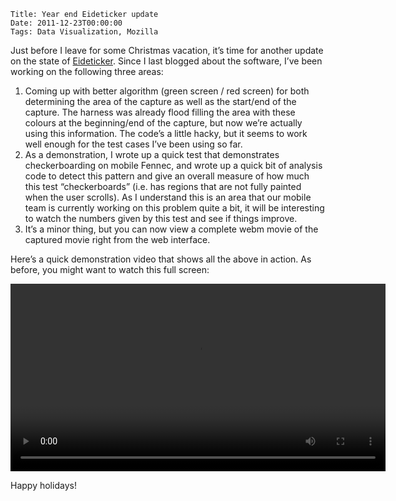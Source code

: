     Title: Year end Eideticker update
    Date: 2011-12-23T00:00:00
    Tags: Data Visualization, Mozilla


Just before I leave for some Christmas vacation, it&#8217;s time for another update on the state of [Eideticker][1]. Since I last blogged about the software, I&#8217;ve been working on the following three areas:

  1. Coming up with better algorithm (green screen / red screen) for both determining the area of the capture as well as the start/end of the capture. The harness was already flood filling the area with these colours at the beginning/end of the capture, but now we&#8217;re actually using this information. The code&#8217;s a little hacky, but it seems to work well enough for the test cases I&#8217;ve been using so far.
  2. As a demonstration, I wrote up a quick test that demonstrates checkerboarding on mobile Fennec, and wrote up a quick bit of analysis code to detect this pattern and give an overall measure of how much this test &#8220;checkerboards&#8221; (i.e. has regions that are not fully painted when the user scrolls). As I understand this is an area that our mobile team is currently working on this problem quite a bit, it will be interesting to watch the numbers given by this test and see if things improve.
  3. It&#8217;s a minor thing, but you can now view a complete webm movie of the captured movie right from the web interface.

Here&#8217;s a quick demonstration video that shows all the above in action. As before, you might want to watch this full screen:

<video src="/files/eideticker/eideticker-2011-12-21.webm" width="600px" controls></video>

Happy holidays!

 [1]: http://wrla.ch/blog/2011/11/measuring-what-the-user-sees/